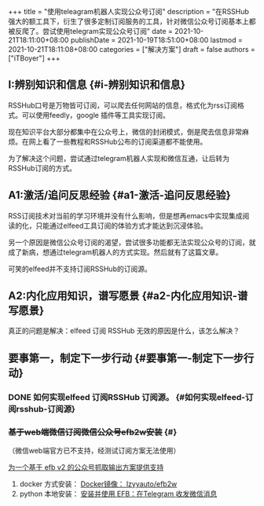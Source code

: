 +++
title = "使用teleagram机器人实现公众号订阅"
description = "在RSSHub强大的额工具下，衍生了很多定制订阅服务的工具，针对微信公众号订阅基本上都被反爬了。尝试使用telegram实现公众号订阅"
date = 2021-10-21T18:11:00+08:00
publishDate = 2021-10-19T18:51:00+08:00
lastmod = 2021-10-21T18:11:08+08:00
categories = ["解决方案"]
draft = false
authors = ["iTBoyer"]
+++

## I:辨别知识和信息 {#i-辨别知识和信息}

RSSHub口号是万物皆可订阅，可以爬去任何网站的信息，格式化为rss订阅格式。可以使用feedly，google 插件等工具实现订阅。  

现在知识平台大部分都集中在公众号上，微信的封闭模式，倒是爬去信息非常麻烦。在网上看了一些教程和RSSHub公布的订阅渠道都不能使用。  

为了解决这个问题，尝试通过telegram机器人实现和微信互通，让后转为RSSHub订阅的方式。  


## A1:激活/追问反思经验 {#a1-激活-追问反思经验}

RSS订阅技术对当前的学习环境并没有什么影响，但是想再emacs中实现集成阅读的化，只能通过elfeed工具订阅的体验方式才能达到沉浸体验。  

另一个原因是微信公众号订阅的渴望，尝试很多功能都无法实现公众号的订阅，就成了新病，想通过telegram机器人的方式实现。然后就有了这篇文章。  

可笑的elfeed并不支持订阅RSSHub的订阅源。  


## A2:内化应用知识，谱写愿景 {#a2-内化应用知识-谱写愿景}

真正的问题是解决：elfeed 订阅 RSSHub 无效的原因是什么，该怎么解决？  


## 要事第一，制定下一步行动 {#要事第一-制定下一步行动}


### <span class="org-todo done DONE">DONE</span> 如何实现elfeed 订阅RSSHub 订阅源。 {#如何实现elfeed-订阅rsshub-订阅源}


### ~~基于web端微信订阅微信公众号efb2w安装~~ {#}

（微信web端官方已不支持，经测试订阅方案无法使用）  

[为一个基于 efb v2 的公众号抓取输出方案提供支持](https://github.com/DIYgod/RSSHub/issues/2172)  

1.  docker 方式安装： [Docker镜像： lzyyauto/efb2w](https://hub.docker.com/r/lzyyauto/efb2w)
2.  python 本地安装： [安装并使用 EFB：在Telegram 收发微信消息](https://blog.1a23.com/2017/01/09/EFB-How-to-Send-and-Receive-Messages-from-WeChat-on-Telegram-zh-CN/)
